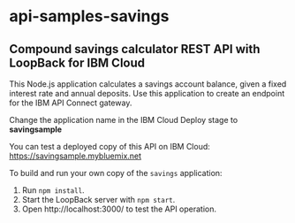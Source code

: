 #  api-samples-savings
## Compound savings calculator REST API with LoopBack for IBM Cloud

This Node.js application calculates a savings account balance, given a fixed interest rate and annual deposits. Use this application to create an endpoint for the IBM API Connect gateway.

Change the application name in the IBM Cloud Deploy stage to **savingsample**

You can test a deployed copy of this API on IBM Cloud: https://savingsample.mybluemix.net

To build and run your own copy of the `savings` application:

1. Run `npm install`.
2. Start the LoopBack server with `npm start`.
3. Open http://localhost:3000/ to test the API operation.
